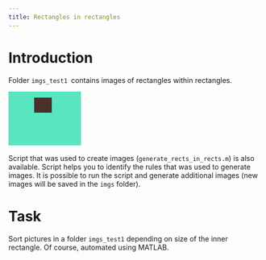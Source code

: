```yaml
---
title: Rectangles in rectangles
---
```


Introduction
============

Folder `imgs_test1 `contains images of rectangles within rectangles.


![](../media/rectangles_in_rectangles_1.png)

Script that was used to create images (`generate_rects_in_rects.m`) is also
available. Script helps you to identify the rules that was used to generate
images. It is possible to run the script and generate additional images (new
images will be saved in the `imgs` folder).

Task
====

Sort pictures in a folder `imgs_test1` depending on size of the inner
rectangle. Of course, automated using  MATLAB.
